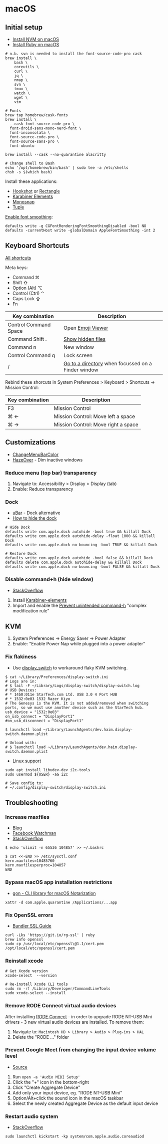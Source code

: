 # macOS

## Initial setup

* [Install NVM on macOS](./javascript.md#install-nvm-on-macos)
* [Install Ruby on macOS](./ruby.md#install-ruby-on-macos)

```
# n.b. svn is needed to install the font-source-code-pro cask
brew install \
    bash \
    coreutils \
    curl \
    jq \
    nmap \
    svn \
    tmux \
    watch \
    wget \
    vim

# Fonts
brew tap homebrew/cask-fonts
brew install \
  --cask font-source-code-pro \
  font-droid-sans-mono-nerd-font \
  font-inconsolata \
  font-source-code-pro \
  font-source-sans-pro \
  font-ubuntu

brew install --cask --no-quarantine alacritty

# Change shell to Bash
echo '/opt/homebrew/bin/bash' | sudo tee -a /etc/shells
chsh -s $(which bash)
```

Install these applications:

* [Hookshot](https://hookshot.app/) or [Rectangle](https://rectangleapp.com/)
* [Karabiner Elements](https://karabiner-elements.pqrs.org/)
* [Monosnap](https://monosnap.com/)
* [Tuple](https://tuple.app/)

[Enable font smoothing](https://pezcoder.medium.com/how-i-migrated-from-iterm-to-alacritty-c50a04705f95#fa82):
```
defaults write -g CGFontRenderingFontSmoothingDisabled -bool NO
defaults -currentHost write -globalDomain AppleFontSmoothing -int 2
```

## Keyboard Shortcuts

[All shortcuts](https://support.apple.com/en-ca/HT201236)

Meta keys:

- Command ⌘
- Shift ⇧
- Option (Alt) ⌥
- Control (Ctrl) ⌃
- Caps Lock ⇪
- Fn

| Key combination | Description |
| --- | --- |
| Control Command Space | Open [Emoji Viewer](https://support.apple.com/en-ca/guide/mac-help/mchlp1560/mac) |
| Command Shift . | [Show hidden files](https://osxdaily.com/2009/02/25/show-hidden-files-in-os-x/) |
| Command n | New window |
| Control Command q | Lock screen |
| / | [Go to a directory](https://support.apple.com/en-ca/guide/mac-help/mchlp1236/mac) when focussed on a Finder window |

Rebind these shorcuts in System Preferences > Keyboard > Shortcuts -> Mission Control:

| Key combination | Description |
| --- | --- |
| F3 | Mission Control |
| ⌘ ← | Mission Control: Move left a space |
| ⌘ → | Mission Control: Move right a space |

## Customizations

* [ChangeMenuBarColor](https://github.com/igorkulman/ChangeMenuBarColor)
* [HazeOver](https://hazeover.com/) - Dim inactive windows

### Reduce menu (top bar) transparency

1. Navigate to: Accessibility > Display > Display (tab)
1. Enable: Reduce transparency

### Dock

* [uBar](https://brawersoftware.com/products/ubar) - Dock alternative
* [How to hide the dock](https://apple.stackexchange.com/a/298826)

```
# Hide Dock
defaults write com.apple.dock autohide -bool true && killall Dock
defaults write com.apple.dock autohide-delay -float 1000 && killall Dock
defaults write com.apple.dock no-bouncing -bool TRUE && killall Dock

# Restore Dock
defaults write com.apple.dock autohide -bool false && killall Dock
defaults delete com.apple.dock autohide-delay && killall Dock
defaults write com.apple.dock no-bouncing -bool FALSE && killall Dock
```

### Disable command+h (hide window)

* [StackOverflow](https://superuser.com/a/1354665)

1. Install [Karabiner-elements](https://karabiner-elements.pqrs.org/)
1. Import and enable the [Prevent unintended command-h](https://ke-complex-modifications.pqrs.org/?q=Prevent%20unintended%20command-h) "complex modification rule"

## KVM

1. System Preferences -> Energy Saver -> Power Adapter
1. Enable: "Enable Power Nap while plugged into a power adapter"

### Fix flakiness

* Use [display_switch](https://github.com/haimgel/display-switch) to workaround flaky KVM switching.

```
$ cat ~/Library/Preferences/display-switch.ini
# Logs are in:
# $ tail -F ~/Library/Logs/display-switch/display-switch.log
# USB Devices:
# * 14b0:011e StarTech.com Ltd. USB 3.0 4 Port HUB
# * 1532:0e03 1532 Razer Kiyo
# The Genesys is the KVM. It is not added/removed when switching ports, so we must use another device such as the StarTech hub.
usb_device = "1532:0e03"
on_usb_connect = "DisplayPort1"
#on_usb_disconnect = "DisplayPort1"

$ launchctl load ~/Library/LaunchAgents/dev.haim.display-switch.daemon.plist

# Unload with:
# $ launchctl load ~/Library/LaunchAgents/dev.haim.display-switch.daemon.plist
```

* [Linux support](https://github.com/haimgel/display-switch/pull/22)

```
sudo apt install libudev-dev i2c-tools
sudo usermod ${USER} -aG i2c

# Save config to:
# ~/.config/display-switch/display-switch.ini
```

## Troubleshooting

### Increase maxfiles

* [Blog](https://docs.riak.com/riak/kv/latest/using/performance/open-files-limit/index.html#mac-os-x-el-capitan)
* [Facebook Watchman](https://facebook.github.io/watchman/docs/install.html#installing-on-os-x-via-homebrew)
* [StackOverflow](https://apple.stackexchange.com/a/366319)

```
$ echo 'ulimit -n 65536 104857' >> ~/.bashrc

$ cat <<-END >> /etc/sysctl.conf
kern.maxfiles=10485760
kern.maxfilesperproc=104857
END
```

### Bypass macOS app installation restrictions

* [gon - CLI library for macOS Notarization](https://github.com/mitchellh/gon)

```
xattr -d com.apple.quarantine /Applications/...app
```

### Fix OpenSSL errors

* [Bundler SSL Guide](https://bundler.io/guides/rubygems_tls_ssl_troubleshooting_guide.html#troubleshooting-certificate-errors)

```
curl -Lks 'https://git.io/rg-ssl' | ruby
brew info openssl
sudo cp /usr/local/etc/openssl\@1.1/cert.pem  /opt/local/etc/openssl/cert.pem
```

### Reinstall xcode

```
# Get Xcode version
xcode-select  --version

# Re-install Xcode CLI tools
sudo rm -rf /Library/Developer/CommandLineTools
sudo xcode-select --install
```

### Remove RODE Connect virtual audio devices

After installing [RODE Connect](https://rode.com/en/software/rodeconnect#module_19) - in order to upgrade RODE NT-USB Mini drivers - 3 new virtual audio devices are installed. To remove them:

1. Navigate to: `Macintosh HD > Library > Audio > Plug-ins > HAL`
2. Delete the "RODE ..." folder

### Prevent Google Meet from changing the input device volume level

* [Source](https://codeandframes.com/audio/how-to-stop-google-meet-to-change-microphone-volume.html)

1. Run `open -a 'Audio MIDI Setup'`
1. Click the "+" icon in the bottom-right
1. Click "Create Aggregate Device"
1. Add only your input device, eg. "RODE NT-USB Mini"
1. Option/Alt+click the sound icon in the macOS taskbar
1. Select the newly created Aggregate Device as the default input device

### Restart audio system

* [StackOverflow](https://superuser.com/a/1656587)

```
sudo launchctl kickstart -kp system/com.apple.audio.coreaudiod
```
